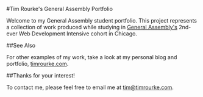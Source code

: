 #Tim Rourke's General Assembly Portfolio

Welcome to my General Assembly student portfolio. This project represents a collection of work produced while studying in [General Assembly's](http://generalassemb.ly/) 2nd-ever Web Development Intensive cohort in Chicago.

##See Also

For other examples of my work, take a look at my personal blog and portfolio, [timrourke.com](http://timrourke.com).

##Thanks for your interest!

To contact me, please feel free to email me at [tim@timrourke.com](mailto:tim@timrourke.com).
